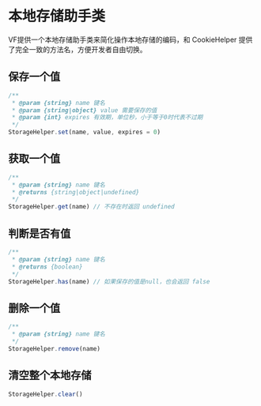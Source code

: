 # 本地存储助手类
VF提供一个本地存储助手类来简化操作本地存储的编码，和 CookieHelper 提供了完全一致的方法名，方便开发者自由切换。

## 保存一个值
```javascript
/**
 * @param {string} name 键名
 * @param {string|object} value 需要保存的值
 * @param {int} expires 有效期，单位秒，小于等于0时代表不过期
 */
StorageHelper.set(name, value, expires = 0)
```

## 获取一个值
```javascript
/**
 * @param {string} name 键名
 * @returns {string|object|undefined}
 */
StorageHelper.get(name) // 不存在时返回 undefined
```

## 判断是否有值
```javascript
/**
 * @param {string} name 键名
 * @returns {boolean}
 */
StorageHelper.has(name) // 如果保存的值是null，也会返回 false
```

## 删除一个值
```javascript
/**
 * @param {string} name 键名
 */
StorageHelper.remove(name)
```

## 清空整个本地存储
```javascript
StorageHelper.clear()
```
